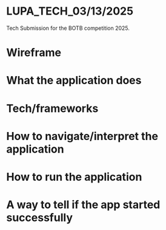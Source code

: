 # LUPA_TECH_03/13/2025
 Tech Submission for the BOTB competition 2025.
 
# Wireframe

# What the application does

# Tech/frameworks

# How to navigate/interpret the application

# How to run the application


# A way to tell if the app started successfully
